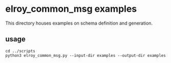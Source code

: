 # elroy_common_msg examples

This directory houses examples on schema definition and generation.

## usage

```shell
cd ../scripts
python3 elroy_common_msg.py --input-dir examples --output-dir examples
```
